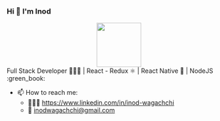 ### Hi 👋 I'm Inod
<div id="header" align="center">
  <img src="https://media.giphy.com/media/M9gbBd9nbDrOTu1Mqx/giphy.gif" width="100"/>
</div>
Full Stack Developer 🧑🏻‍💻 | React - Redux ⚛️ | React Native 📱 | NodeJS :green_book:

- 📫 How to reach me: 
  - 👨🏻‍💻 https://www.linkedin.com/in/inod-wagachchi
  - 📩 inodwagachchi@gmail.com

<!--
**inodw1/inodw1** is a ✨ _special_ ✨ repository because its `README.md` (this file) appears on your GitHub profile.

Here are some ideas to get you started:

- 🔭 I’m currently working on ...
- 🌱 I’m currently learning ...
- 👯 I’m looking to collaborate on ...
- 🤔 I’m looking for help with ...
- 💬 Ask me about ...
- 📫 How to reach me: ...
- 😄 Pronouns: ...
- ⚡ Fun fact: ...
-->
